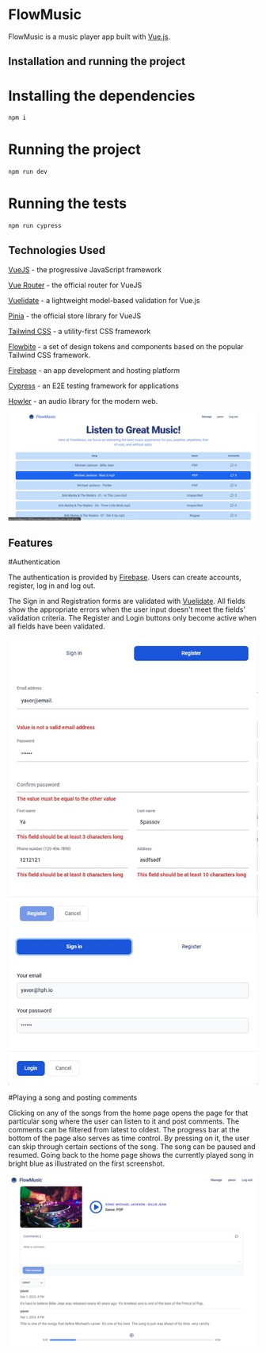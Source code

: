 # FlowMusic

FlowMusic is a music player app built with [Vue.js](https://vuejs.org/).

## Installation and running the project

# Installing the dependencies

```js
npm i
```

# Running the project

```js
npm run dev
```

# Running the tests

```js
npm run cypress
```

## Technologies Used

[VueJS](https://vuejs.org/) - the progressive JavaScript framework

[Vue Router](https://router.vuejs.org/) - the official router for VueJS

[Vuelidate](https://vuelidate-next.netlify.app/) - a lightweight model-based validation for Vue.js

[Pinia](https://pinia.vuejs.org/) - the official store library for VueJS

[Tailwind CSS](https://tailwindcss.com/) - a utility-first CSS framework

[Flowbite](https://flowbite.com/) - a set of design tokens and components based on the popular Tailwind CSS framework.

[Firebase](https://firebase.google.com/) - an app development and hosting platform

[Cypress](https://docs.cypress.io/) - an E2E testing framework for applications

[Howler](https://howlerjs.com/) - an audio library for the modern web.

![Home](./src/assets/images/readme/Home.jpg)

## Features

#Authentication

The authentication is provided by [Firebase](https://firebase.google.com/). Users can create accounts, register, log in and log out.

The Sign in and Registration forms are validated with [Vuelidate](https://vuelidate-next.netlify.app/). All fields show the appropriate errors when the user input doesn't meet the fields' validation criteria. The Register and Login buttons only become active when all fields have been validated.

![Register](./src/assets/images/readme/register.jpg)
![Login](./src/assets/images/readme/login.jpg)

#Playing a song and posting comments

Clicking on any of the songs from the home page opens the page for that particular song where the user can listen to it and post comments. The comments can be filtered from latest to oldest. The progress bar at the bottom of the page also serves as time control. By pressing on it, the user can skip through certain sections of the song. The song can be paused and resumed. Going back to the home page shows the currently played song in bright blue as illustrated on the first screenshot.

![Playing](./src/assets/images/readme/playing.jpg)
